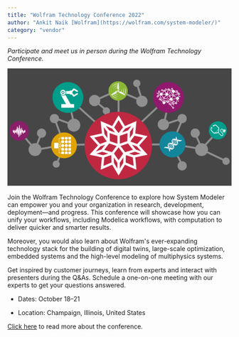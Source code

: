 ```yaml
---
title: "Wolfram Technology Conference 2022"
author: "Ankit Naik [Wolfram](https://wolfram.com/system-modeler/)"
category: "vendor"
---
```

*Participate and meet us in person during the Wolfram Technology Conference.*

![Alt text](Wolfram-conference.png 'Wolfram Technology Conference 2022')

Join the Wolfram Technology Conference to explore how System Modeler can empower you and your organization in research, development, deployment—and progress. This conference will showcase how you can unify your workflows, including Modelica workflows, with computation to deliver quicker and smarter results.

Moreover, you would also learn about Wolfram's ever-expanding technology stack for the building of digital twins, large-scale optimization, embedded systems and the high-level modeling of multiphysics systems.

Get inspired by customer journeys, learn from experts and interact with presenters during the Q&As. Schedule a one-on-one meeting with our experts to get your questions answered.


- Dates: October 18&ndash;21

- Location: Champaign, Illinois, United States

[Click here](https://www.wolfram.com/events/technology-conference) to read more about the conference.
